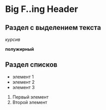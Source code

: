 # Big F..ing Header


## Раздел с выделением текста

*курсив*

**полужирный**

## Раздел списков

* элемент 1
* элемент 2
* элемент 3

1. Первый элемент
2. Второй элемент

